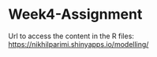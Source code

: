 # Week4-Assignment

Url to access the content in the R files:
<a href="https://nikhilparimi.shinyapps.io/modelling/" target="_blank">https://nikhilparimi.shinyapps.io/modelling/</a>